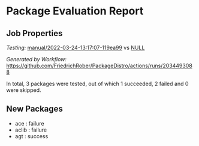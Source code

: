 # Package Evaluation Report

## Job Properties

*Testing:* [manual/2022-03-24-13:17:07-119ea99](https://github.com/FriedrichRober/PackageDistro/blob/data/reports/manual/2022-03-24-13:17:07-119ea99) vs [NULL](https://github.com/FriedrichRober/PackageDistro/blob/data/reports/NULL)

*Generated by Workflow:* https://github.com/FriedrichRober/PackageDistro/actions/runs/2034493088

In total, 3 packages were tested, out of which 1 succeeded, 2 failed and 0 were skipped.

## New Packages

- ace : failure <br>
- aclib : failure <br>
- agt : success <br>
